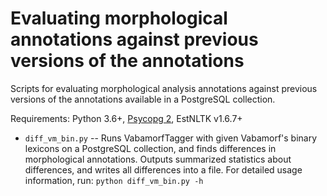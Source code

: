 # Evaluating morphological annotations against previous versions of the annotations

Scripts for evaluating morphological analysis annotations against previous versions of the annotations available in a PostgreSQL collection.

Requirements: Python 3.6+, [Psycopg 2](https://www.psycopg.org), EstNLTK v1.6.7+

* `diff_vm_bin.py` -- Runs VabamorfTagger with given Vabamorf's binary lexicons on a PostgreSQL collection, and finds differences in morphological annotations. Outputs summarized statistics about differences, and writes all differences into a file. For detailed usage information, run: `python diff_vm_bin.py -h`
 
